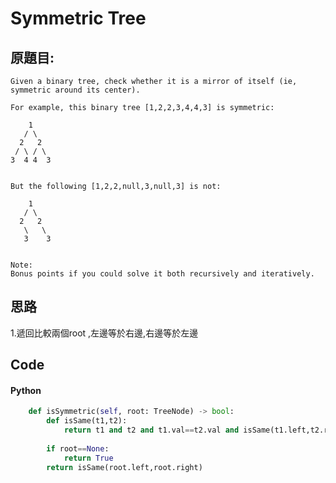 # Symmetric Tree


## 原題目:
```
Given a binary tree, check whether it is a mirror of itself (ie, symmetric around its center).

For example, this binary tree [1,2,2,3,4,4,3] is symmetric:

    1
   / \
  2   2
 / \ / \
3  4 4  3
 

But the following [1,2,2,null,3,null,3] is not:

    1
   / \
  2   2
   \   \
   3    3
 

Note:
Bonus points if you could solve it both recursively and iteratively.
```

## 思路
1.遞回比較兩個root ,左邊等於右邊,右邊等於左邊




## Code

#### Python

``` python
    def isSymmetric(self, root: TreeNode) -> bool:
        def isSame(t1,t2):
            return t1 and t2 and t1.val==t2.val and isSame(t1.left,t2.right) and isSame(t1.right,t2.left) or t1 is t2
        
        if root==None:
            return True
        return isSame(root.left,root.right)
        
```  




















